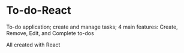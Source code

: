 # To-do-React 
To-do application; create and manage tasks; 4 main features: 
Create, Remove, Edit, and Complete to-dos

All created with React
